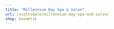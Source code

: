 ```yaml
---
title: "Millennium Day Spa & Salon"
url: /scottsdale/millennium-day-spa-und-salon/
shop: Kosmetik
---
```

